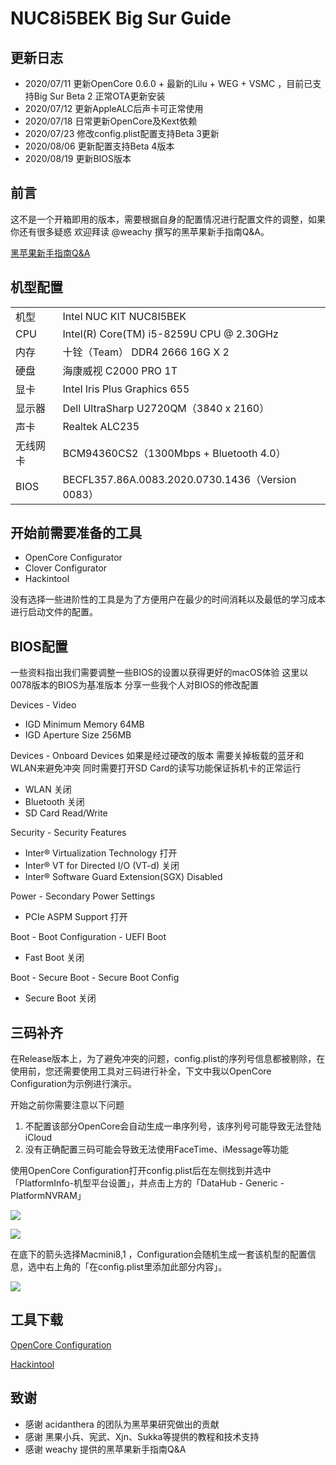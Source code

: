 

# NUC8i5BEK Big Sur Guide

## 更新日志
- 2020/07/11 更新OpenCore 0.6.0 + 最新的Lilu + WEG + VSMC ，目前已支持Big Sur Beta 2 正常OTA更新安装
- 2020/07/12 更新AppleALC后声卡可正常使用
- 2020/07/18 日常更新OpenCore及Kext依赖
- 2020/07/23 修改config.plist配置支持Beta 3更新
- 2020/08/06 更新配置支持Beta 4版本
- 2020/08/19 更新BIOS版本

## 前言
这不是一个开箱即用的版本，需要根据自身的配置情况进行配置文件的调整，如果你还有很多疑惑 欢迎拜读 @weachy 撰写的黑苹果新手指南Q&A。

[黑苹果新手指南Q&A](https://zhuanlan.zhihu.com/p/165596210)

## 机型配置

<table>
   <tr>
        <td>机型</td>
        <td>Intel NUC KIT NUC8I5BEK</td>
   </tr>
   <tr>
        <td>CPU</td>
        <td>Intel(R) Core(TM) i5-8259U CPU @ 2.30GHz</td>
   </tr>
   <tr>
        <td>内存</td>
        <td>十铨（Team） DDR4 2666 16G X 2</td>
   </tr>
   <tr>
        <td>硬盘</td>
        <td>海康威视 C2000 PRO 1T</td>
   </tr>
   <tr>
        <td>显卡</td>
        <td>Intel Iris Plus Graphics 655</td>
   </tr>
   <tr>
        <td>显示器</td>
        <td>Dell UltraSharp U2720QM（3840 x 2160）</td>
   </tr>
   <tr>
        <td>声卡</td>
        <td>Realtek ALC235</td>
   </tr>
   <tr>
        <td>无线网卡</td>
        <td>BCM94360CS2（1300Mbps + Bluetooth 4.0）</td>
   </tr>
   <tr>
        <td>BIOS</td>
        <td>BECFL357.86A.0083.2020.0730.1436（Version 0083）</td>
   </tr>
</table>

## 开始前需要准备的工具
* OpenCore Configurator
* Clover Configurator
* Hackintool

没有选择一些进阶性的工具是为了方便用户在最少的时间消耗以及最低的学习成本进行启动文件的配置。

## BIOS配置
一些资料指出我们需要调整一些BIOS的设置以获得更好的macOS体验
这里以0078版本的BIOS为基准版本 分享一些我个人对BIOS的修改配置

Devices - Video
- IGD Minimum Memory 64MB
- IGD Aperture Size 256MB

Devices - Onboard Devices 
如果是经过硬改的版本 需要关掉板载的蓝牙和WLAN来避免冲突 同时需要打开SD Card的读写功能保证拆机卡的正常运行

- WLAN 关闭
- Bluetooth 关闭
- SD Card Read/Write

Security - Security Features
- Inter® Virtualization Technology 打开
- Inter® VT for Directed I/O (VT-d) 关闭
- Inter® Software Guard Extension(SGX) Disabled

Power - Secondary Power Settings
- PCIe ASPM Support 打开

Boot - Boot Configuration - UEFI Boot
- Fast Boot 关闭

Boot - Secure Boot - Secure Boot Config
- Secure Boot 关闭

## 三码补齐
在Release版本上，为了避免冲突的问题，config.plist的序列号信息都被剔除，在使用前，您还需要使用工具对三码进行补全，下文中我以OpenCore Configuration为示例进行演示。

开始之前你需要注意以下问题
1. 不配置该部分OpenCore会自动生成一串序列号，该序列号可能导致无法登陆iCloud
2. 没有正确配置三码可能会导致无法使用FaceTime、iMessage等功能

使用OpenCore Configuration打开config.plist后在左侧找到并选中「PlatformInfo-机型平台设置」，并点击上方的「DataHub - Generic - PlatformNVRAM」

![](https://img.hyejeong.cn/200723/X1.jpg)

![](https://img.hyejeong.cn/200723/X3.jpg)

在底下的箭头选择Macmini8,1 ，Configuration会随机生成一套该机型的配置信息，选中右上角的「在config.plist里添加此部分内容」。

![](https://img.hyejeong.cn/200723/X4.jpg)


## 工具下载
[OpenCore Configuration](https://mackie100projects.altervista.org/apps/opencoreconf/download-new-build.php?version=last)

[Hackintool](https://github.com/headkaze/Hackintool/releases/latest/download/Hackintool.zip)

## 致谢
- 感谢 acidanthera 的团队为黑苹果研究做出的贡献
- 感谢 黑果小兵、宪武、Xjn、Sukka等提供的教程和技术支持
- 感谢 weachy 提供的黑苹果新手指南Q&A

